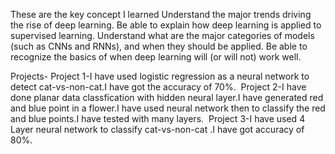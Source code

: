 These are the key concept I learned
Understand the major trends driving the rise of deep learning.
Be able to explain how deep learning is applied to supervised learning.
Understand what are the major categories of models (such as CNNs and RNNs), and when they should be applied.
Be able to recognize the basics of when deep learning will (or will not) work well.

Projects-
Project 1-I have used logistic regression as a neural network to detect cat-vs-non-cat.I have got the accuracy of 70%.
<img src="">
Project 2-I have done planar data classfication with hidden neural layer.I have generated red and blue point in a flower.I have used neural network then to classify the red and blue points.I have tested with many layers.
<img src="">
Project 3-I have used 4 Layer neural network to classify cat-vs-non-cat .I have got accuracy of 80%.
<img src="">
